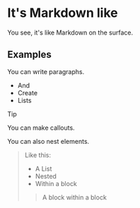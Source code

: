 # It's Markdown like

You see, it's like Markdown on the surface.

## Examples

You can write paragraphs.

* And
* Create
* Lists

> [!TIP]
> You can make callouts.


You can also nest elements.

> Like this:
>* A List
>* Nested
>* Within a block
>
>> A block
>> within a block
